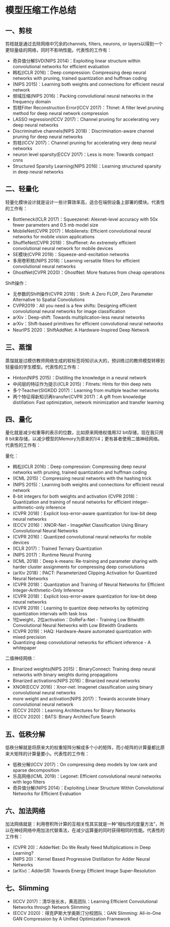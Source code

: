 # 模型压缩工作总结

## 一、剪枝
剪枝就是通过去除网络中冗余的channels, filters, neurons, or layers以得到一个更轻量级的网络，同时不影响性能。代表性的工作有：

* 奇异值分解SVD(NIPS 2014)：Exploiting linear structure within convolutional networks for efficient evaluation
* 韩松(ICLR 2016)：Deep compression: Compressing deep neural networks with pruning, trained quantization and huffman coding
* (NIPS 2015)：Learning both weights and connections for efficient neural network
* 频域压缩(NIPS 2016)：Packing convolutional neural networks in the frequency domain
* 剪枝Filter Reconstruction Error(ICCV 2017)：Thinet: A filter level pruning method for deep neural network compression
* LASSO regression(ICCV 2017)：Channel pruning for accelerating very deep neural networks
* Discriminative channels(NIPS 2018)：Discrimination-aware channel pruning for deep neural networks
* 剪枝(ICCV 2017)：Channel pruning for accelerating very deep neural networks
* neuron level sparsity(ECCV 2017)：Less is more: Towards compact cnns
* Structured Sparsity Learning(NIPS 2016)：Learning structured sparsity in deep neural networks

## 二、轻量化
轻量化模块设计就是设计一些计算效率高，适合在端侧设备上部署的模块。代表性的工作有：

* Bottleneck(ICLR 2017)：Squeezenet: Alexnet-level accuracy with 50x fewer parameters and 0.5 mb model size
* MobileNet(CVPR 2017)：Mobilenets: Efficient convolutional neural networks for mobile vision applications
* ShuffleNet(CVPR 2018)：Shufflenet: An extremely efficient convolutional neural network for mobile devices
* SE模块(CVPR 2018)：Squeeze-and-excitation networks
* 多用卷积核(NIPS 2018)：Learning versatile filters for efficient convolutional neural networks
* GhostNet(CVPR 2020)：GhostNet: More features from cheap operations

Shift操作：
* 无参数的Shift操作(CVPR 2018)：Shift: A Zero FLOP, Zero Parameter Alternative to Spatial Convolutions
* CVPR2019：All you need is a few shifts: Designing efficient convolutional neural networks for image classification
* arXiv：Deep-shift: Towards multiplication-less neural networks
* arXiv：Shift-based primitives for efficient convolutional neural networks
* NeurIPS 2020：ShiftAddNet: A Hardware-Inspired Deep Network

## 三、蒸馏
蒸馏就是过模仿教师网络生成的软标签将知识从大的，预训练过的教师模型转移到轻量级的学生模型。代表性的工作有：
* Hinton(NIPS 2015)：Distilling the knowledge in a neural network
* 中间层的特征作为提示(ICLR 2015)：Fitnets: Hints for thin deep nets
* 多个Teacher(SIGKDD 2017)：Learning from multiple teacher networks
* 两个特征得新知识再transfer(CVPR 2017)：A gift from knowledge distillation: Fast optimization, network minimization and transfer learning

## 四、量化
量化就是减少权重等的表示的位数，比如原来网络权值用32 bit存储，现在我只用8 bit来存储，以减少模型的Memory为原来的1/4；更有甚者使用二值神经网络。代表性的工作有：

量化：
* 韩松(ICLR 2016)：Deep compression: Compressing deep neural networks with pruning, trained quantization and huffman coding
* (ICML 2015)：Compressing neural networks with the hashing trick
* (NIPS 2015)：Learning both weights and connections for efficient neural network
* 8-bit integers for both weights and activation (CVPR 2018)：Quantization and training of neural networks for efficient integer-arithmetic-only inference
* (CVPR 2018)：Explicit loss-error-aware quantization for low-bit deep neural networks
* (ECCV 2016)：XNOR-Net - ImageNet Classification Using Binary Convolutional Neural Networks
* (CVPR 2016)：Quantized convolutional neural networks for mobile devices
* (ICLR 2017)：Trained Ternary Quantization
* (NIPS 2017)：Runtime Neural Pruning
* (ICML 2018)：Deep k-means: Re-training and parameter sharing with harder cluster assignments for compressing deep convolutions
* (arXiv 2018)：PACT: Parameterized Clipping Activation for Quantized Neural Networks
* (CVPR 2018)：Quantization and Training of Neural Networks for Efficient Integer-Arithmetic-Only Inference
* (CVPR 2018)：Explicit loss-error-aware quantization for low-bit deep neural networks
* (CVPR 2019)：Learning to quantize deep networks by optimizing quantization intervals with task loss
* 1位weight，2位activation：DoReFa-Net - Training Low Bitwidth Convolutional Neural Networks with Low Bitwidth Gradients
* (CVPR 2019)：HAQ: Hardware-Aware automated quantization with mixed precision
* Quantizing deep convolutional networks for efficient inference - A whitepaper

二值神经网络：
* Binarized weights(NIPS 2015)：BinaryConnect: Training deep neural networks with binary weights during propagations
* Binarized activations(NIPS 2016)：Binarized neural networks
* XNOR(ECCV 2016)：Xnor-net: Imagenet classification using binary convolutional neural networks
* more weight and activation(NIPS 2017)：Towards accurate binary convolutional neural network
* (ECCV 2020)：Learning Architectures for Binary Networks
* (ECCV 2020)：BATS: Binary ArchitecTure Search

## 五、低秩分解
低秩分解就是将原来大的权重矩阵分解成多个小的矩阵，而小矩阵的计算量都比原来大矩阵的计算量要小。代表性的工作有：
* 低秩分解(ICCV 2017)：On compressing deep models by low rank and sparse decomposition
* 乐高网络(ICML 2019)：Legonet: Efficient convolutional neural networks with lego filters
* 奇异值分解(NIPS 2014)：Exploiting Linear Structure Within Convolutional Networks for Efficient Evaluation

## 六、加法网络
加法网络就是：利用卷积所计算的互相关性其实就是一种“相似性的度量方法”，所以在神经网络中用加法代替乘法，在减少运算量的同时获得相同的性能。代表性的工作有：
* (CVPR 20)：AdderNet: Do We Really Need Multiplications in Deep Learning?
* (NIPS 20)：Kernel Based Progressive Distillation for Adder Neural Networks
* (arXiv)：AdderSR: Towards Energy Efficient Image Super-Resolution

## 七、Slimming
* (ICCV 2017)：清华张长水，黄高团队：Learning Efficient Convolutional Networks through Network Slimming
* (ECCV 2020)：得克萨斯大学奥斯汀分校团队：GAN Slimming: All-in-One GAN Compression by A Unified Optimization Framework
